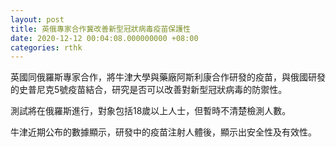 ```yaml
---
layout: post
title: 英俄專家合作冀改善新型冠狀病毒疫苗保護性
date: 2020-12-12 00:04:08.000000000 +08:00
categories: rthk
---
```


英國同俄羅斯專家合作，將牛津大學與藥廠阿斯利康合作研發的疫苗，與俄國研發的史普尼克5號疫苗結合，研究是否可以改善對新型冠狀病毒的防禦性。

測試將在俄羅斯進行，對象包括18歲以上人士，但暫時不清楚檢測人數。

牛津近期公布的數據顯示，研發中的疫苗注射人體後，顯示出安全性及有效性。
